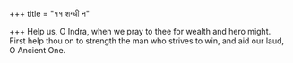 +++
title = "११ शग्धी न"

+++
Help us, O Indra, when we pray to thee for wealth and hero might.  
     First help thou on to strength the man who strives to win, and aid our laud, O Ancient One.